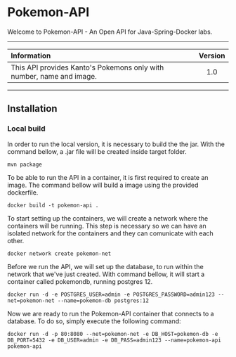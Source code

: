 # Pokemon-API

Welcome to Pokemon-API - An Open API for Java-Spring-Docker labs.

---

| Information | Version |
|:------------|:---------:|
|This API provides Kanto's Pokemons only with number, name and image.| 1.0 |

---

## Installation

### Local build

In order to run the local version, it is necessary to build the the jar.
With the command bellow, a .jar file will be created inside target folder.

    mvn package

To be able to run the API in a container, it is first required to create an image.
The command bellow will build a image using the provided dockerfile.

    docker build -t pokemon-api .

To start setting up the containers, we will create a network where the containers will be running.
This step is necessary so we can have an isolated network for the containers and they can comunicate with each other.

    docker network create pokemon-net

Before we run the API, we will set up the database, to run within the network that we've just created.
With command bellow, it will start a container called pokemondb, running postgres 12.

    docker run -d -e POSTGRES_USER=admin -e POSTGRES_PASSWORD=admin123 --net=pokemon-net --name=pokemon-db postgres:12

Now we are ready to run the Pokemon-API container that connects to a database.
To do so, simply execute the following command:

    docker run -d -p 80:8080 --net=pokemon-net -e DB_HOST=pokemon-db -e DB_PORT=5432 -e DB_USER=admin -e DB_PASS=admin123 --name=pokemon-api pokemon-api
